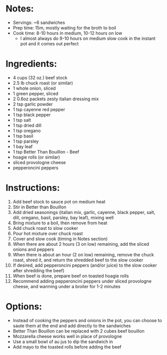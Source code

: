 # Notes: 
- Servings: ~6 sandwiches
- Prep time: 15m, mostly waiting for the broth to boil
- Cook time: 8-10 hours in medium, 10-12 hours on low
  * I almost always do 9-10 hours on medium slow cook in the instant pot and it comes out perfect

# Ingredients:
- 4 cups (32 oz.) beef stock
- 2.5 lb chuck roast (or similar)
- 1 whole onion, sliced
- 1 green pepper, sliced
- 2 0.6oz packets zesty italian dressing mix
- 2 tsp garlic powder
- 1 tsp cayenne red pepper
- 1 tsp black pepper
- 1 tsp salt
- 1 tsp dried dill
- 1 tsp oregano
- 1 tsp basil
- 1 tsp parsley
- 1 bay leaf
- 1 tsp Better Than Bouillon - Beef
- hoagie rolls (or similar)
- sliced provologne cheese
- pepperoncini peppers

# Instructions:
1. Add beef stock to sauce pot on medium heat
2. Stir in Better than Bouillon
3. Add dried seasonings (italian mix, garlic, cayenne, black pepper, salt, dill, oregano, basil, parsley, bay leaf), mixing well
4. Bring mixture to a boil, then remove from heat
5. Add chuck roast to slow cooker
6. Pour hot mixture over chuck roast
7. Cover and slow cook (timing in Notes section)
8. When there are about 2 hours (3 on low) remaining, add the sliced onions and peppers
9. When there is about an hour (2 on low) remaining, remove the chuck roast, shred it, and return the shredded beef to the slow cooker
10. If desired, add pepperoncini peppers (and/or juice) to the slow cooker after shredding the beef)
11. When beef is done, prepare beef on toasted hoagie rolls
12. Recommend adding pepperoncini peppers under sliced provologne cheese, and warming under a broiler for 1-2 minutes

# Options:
- Instead of cooking the peppers and onions in the pot, you can choose to saute them at the end and add directly to the sandwiches
- Better Than Bouillon can be replaced with 2 cubes beef bouillon
- Mozzarella cheese works well in place of provologne
- Use a small bowl of au jus to dip the sandwich in
- Add mayo to the toasted rolls before adding the beef
